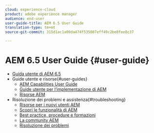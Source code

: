 ```yaml
---
cloud: experience-cloud
product: adobe experience manager
audience: end-user
user-guide-title: AEM 6.5 User Guide
translation-type: tm+mt
source-git-commit: 315d1ac1a00da474f535087eff49c2be8fee8c37

---
```



# AEM 6.5 User Guide {#user-guide}

+ [Guida utente di AEM 6.5](home.md)
+ Guide utente e risorse{#user-guides}
   + [AEM Capabilities User Guide](capabilities.md)
   + [Guide utente per l’implementazione di AEM](implementation.md)
   + [Risorse AEM](resources.md)
+ Risoluzione dei problemi e assistenza{#troubleshooting}
   + [Risorse per i nuovi utenti AEM](new.md)
   + [Scopri le funzionalità di AEM](learn.md)
   + [Best practice, procedure e formazioni](best-practice.md)
   + [La community AEM](community.md)
   + [Risoluzione dei problemi](troubleshooting.md)
